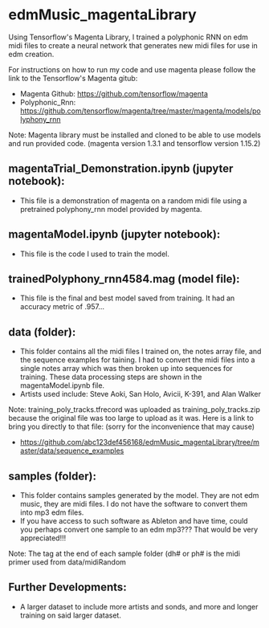 # edmMusic_magentaLibrary
Using Tensorflow's Magenta Library, I trained a polyphonic RNN on edm midi files to create a neural network that generates new midi files 
for use in edm creation.

For instructions on how to run my code and use magenta please follow the link to the Tensorflow's Magenta gitub:
  - Magenta Github: https://github.com/tensorflow/magenta
  - Polyphonic_Rnn: https://github.com/tensorflow/magenta/tree/master/magenta/models/polyphony_rnn
  
Note: Magenta library must be installed and cloned to be able to use models and run provided code. (magenta version 1.3.1 and tensorflow version 1.15.2)
  
## magentaTrial_Demonstration.ipynb (jupyter notebook):
  - This file is a demonstration of magenta on a random midi file using a pretrained polyphony_rnn model provided by magenta.
  
## magentaModel.ipynb (jupyter notebook):
  - This file is the code I used to train the model.
  
## trainedPolyphony_rnn4584.mag (model file):
  - This file is the final and best model saved from training. It had an accuracy metric of .957...
  
## data (folder):
  - This folder contains all the midi files I trained on, the notes array file, and the sequence examples for taining. I had to convert the midi files into a single notes array which was then broken up into sequences for training. These data processing steps are shown in the magentaModel.ipynb file.
  - Artists used include: Steve Aoki, San Holo, Avicii, K-391, and Alan Walker
  
Note: training_poly_tracks.tfrecord was uploaded as training_poly_tracks.zip because the original file was too large to upload as it was. Here is a link to bring you directly to that file: (sorry for the inconvenience that may cause)  
  - https://github.com/abc123def456168/edmMusic_magentaLibrary/tree/master/data/sequence_examples
  
## samples (folder): 
  - This folder contains samples generated by the model. They are not edm music, they are midi files. I do not have the software to  convert them into mp3 edm files. 
  - If you have access to such software as Ableton and have time, could you perhaps convert one sample to an edm mp3??? That would be very appreciated!!!

Note: The tag at the end of each sample folder (dh# or ph# is the midi primer used from data/midiRandom

## Further Developments:
  - A larger dataset to include more artists and sonds, and more and longer training on said larger dataset.
